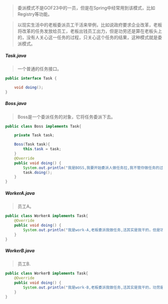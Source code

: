 >委派模式不是GOF23中的一员，但是在Spring中经常用到该模式，比如Registry等功能。

>以现实生活中的老板委派员工干活来举例，比如说政府要求企业改革，老板将改革的任务发放给员工，老板出钱员工出力，但是功劳还是算在老板头上的，没有人关心这一任务的过程，只关心这个任务的结果，这种模式就是委派模式。


#####    Task.java
>一个普通的任务接口。
```java
public interface Task {

    void doing();
}
```

#####    Boss.java
>Boss是一个委派任务的对象，它将任务委派下去。
```java
public class Boss implements Task{

    private Task task;

    Boss(Task task){
        this.task = task;
    }
    @Override
    public void doing() {
        System.out.println("我是BOSS,我要开始委派人做任务拉,我不管你做任务的过程(是否加班),我只要这个任务的结果");
        task.doing();
    }
}
```

#####    WorkerA.java
>员工A。
```java
public class WorkerA implements Task{
    @Override
    public void doing() {
        System.out.println("我是work-A,老板委派我做任务,活其实是我干的，但是功劳是老板的");
    }
}
```

#####    WorkerB.java
>员工B.
```java
public class WorkerB implements Task{
    @Override
    public void doing() {
        System.out.println("我是work-B,老板委派我做任务,活其实是我干的，功劳是老板的");
    }
}
```
